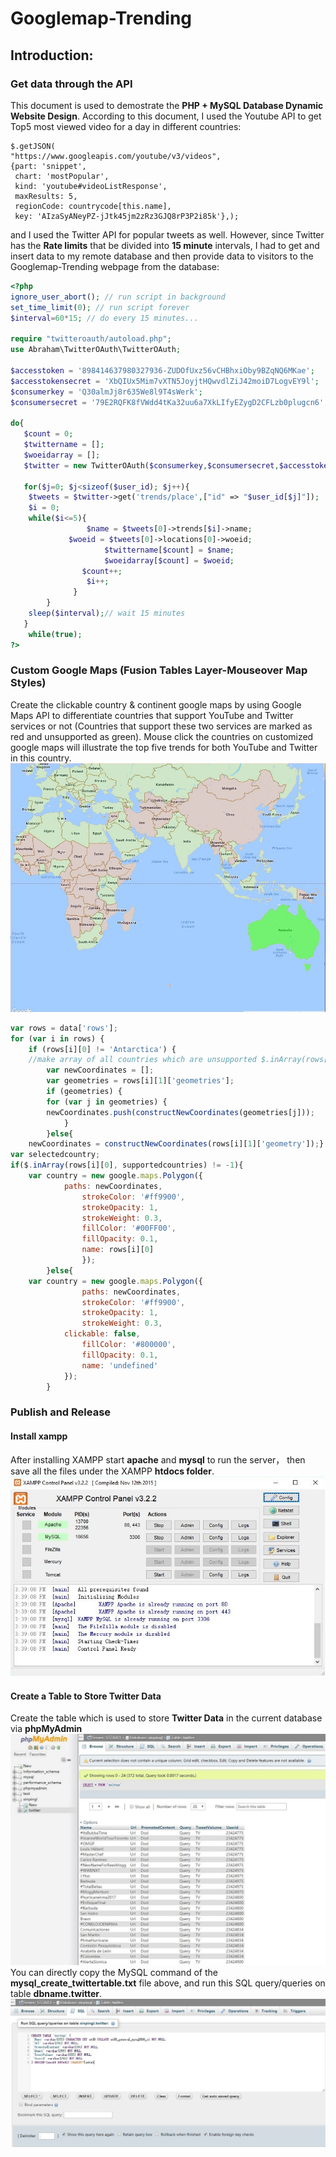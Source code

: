 # Googlemap-Trending
## Introduction:
### Get data through the API
This document is used to demostrate the **PHP + MySQL Database Dynamic Website Design**. According to this document, I used the Youtube API to get Top5 most viewed video for a day in different countries: 
```jquery
$.getJSON(
"https://www.googleapis.com/youtube/v3/videos",
{part: 'snippet',
 chart: 'mostPopular',
 kind: 'youtube#videoListResponse',
 maxResults: 5,
 regionCode: countrycode[this.name],
 key: 'AIzaSyANeyPZ-jJtk45jm2zRz3GJQ8rP3P2i85k'},);
```
and I used the Twitter API for popular tweets as well. However, since Twitter has the **Rate limits** that be divided into **15 minute** intervals, I had to get and insert data to my remote database and then provide data to visitors to the Googlemap-Trending webpage from the database:
```php
<?php
ignore_user_abort(); // run script in background
set_time_limit(0); // run script forever
$interval=60*15; // do every 15 minutes...

require "twitteroauth/autoload.php";
use Abraham\TwitterOAuth\TwitterOAuth;

$accesstoken = '898414637980327936-ZUDOfUxz56vCHBhxiOby9BZqNQ6MKae';
$accesstokensecret = 'XbQIUx5Mim7vXTN5JoyjtHQwvdlZiJ42moiD7LogvEY9l';
$consumerkey = 'Q30almJj8r635We8l9T4sWerk';
$consumersecret = '79E2RQFK8fVWdd4tKa32uu6a7XkLIfyEZygD2CFLzb0plugcn6';
			
do{
   $count = 0;
   $twittername = [];
   $woeidarray = [];
   $twitter = new TwitterOAuth($consumerkey,$consumersecret,$accesstoken,$accesstokensecret);

   for($j=0; $j<sizeof($user_id); $j++){
	$tweets = $twitter->get('trends/place',["id" => "$user_id[$j]"]);
	$i = 0;
	while($i<=5){
   	     	     $name = $tweets[0]->trends[$i]->name;
   		     $woeid = $tweets[0]->locations[0]->woeid;
                     $twittername[$count] = $name;
                     $woeidarray[$count] = $woeid;
      			$count++;
      			 $i++;
      		  }
  	    }
	sleep($interval);// wait 15 minutes	
   }
	while(true);
?>
```
### Custom Google Maps (Fusion Tables Layer-Mouseover Map Styles)
Create the clickable country & continent google maps by using Google Maps API to differentiate countries that support YouTube and Twitter services or not (Countries that support these two services are marked as red and unsupported as green).  Mouse click the countries on customized google maps will illustrate the top five trends for both YouTube and Twitter in this country.
![Custom Google Maps](https://github.com/Jacklau9515/MarkdownPhotos/blob/master/Gmap.JPG)
```javascript
var rows = data['rows'];
for (var i in rows) {
	if (rows[i][0] != 'Antarctica') { 
	//make array of all countries which are unsupported $.inArray(rows[i][0], supportedcountries) != -1
        var newCoordinates = [];
        var geometries = rows[i][1]['geometries'];
        if (geometries) {
		for (var j in geometries) {
		newCoordinates.push(constructNewCoordinates(geometries[j]));
          	}
        }else{
	newCoordinates = constructNewCoordinates(rows[i][1]['geometry']);}
var selectedcountry;
if($.inArray(rows[i][0], supportedcountries) != -1){
	var country = new google.maps.Polygon({
			paths: newCoordinates,
          		strokeColor: '#ff9900',
          		strokeOpacity: 1,
          		strokeWeight: 0.3,
          		fillColor: '#00FF00',
          		fillOpacity: 0.1,
          		name: rows[i][0]
        		});
		}else{
	var country = new google.maps.Polygon({
          		paths: newCoordinates,
          		strokeColor: '#ff9900',
          		strokeOpacity: 1,
          		strokeWeight: 0.3,
		  	clickable: false,
          		fillColor: '#800000',
          		fillOpacity: 0.1,
          		name: 'undefined'
			});
		}
```
### Publish and Release
#### Install xampp
After installing XAMPP start **apache** and **mysql** to run the server， then save all the files under the XAMPP **htdocs folder**.
![xampp icon](https://github.com/Jacklau9515/MarkdownPhotos/blob/master/Xampp.JPG)
#### Create a Table to Store Twitter Data
Create the table which is used to store **Twitter Data** in the current database via **phpMyAdmin**
![TwitterTable](https://github.com/Jacklau9515/MarkdownPhotos/blob/master/Gmap-phpMyAdmin.jpg)
You can directly copy the MySQL command of the **mysql_create_twittertable.txt** file above, and run this SQL query/queries on table **dbname.twitter**.
![TwitterMySQL](https://github.com/Jacklau9515/MarkdownPhotos/blob/master/Gmap-MySQL.jpg)
